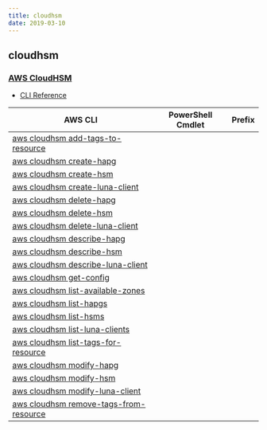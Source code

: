 ```yaml
---
title: cloudhsm
date: 2019-03-10
---
```


## cloudhsm

### [AWS CloudHSM](https://aws.amazon.com/cloudhsm/)

* [CLI Reference](https://docs.aws.amazon.com/cli/latest/reference/cloudhsm/index.html)

|AWS CLI|PowerShell Cmdlet|Prefix|
|----|----|:--:|
|[aws cloudhsm add-tags-to-resource](https://docs.aws.amazon.com/cli/latest/reference/cloudhsm/add-tags-to-resource.html)|||
|[aws cloudhsm create-hapg](https://docs.aws.amazon.com/cli/latest/reference/cloudhsm/create-hapg.html)|||
|[aws cloudhsm create-hsm](https://docs.aws.amazon.com/cli/latest/reference/cloudhsm/create-hsm.html)|||
|[aws cloudhsm create-luna-client](https://docs.aws.amazon.com/cli/latest/reference/cloudhsm/create-luna-client.html)|||
|[aws cloudhsm delete-hapg](https://docs.aws.amazon.com/cli/latest/reference/cloudhsm/delete-hapg.html)|||
|[aws cloudhsm delete-hsm](https://docs.aws.amazon.com/cli/latest/reference/cloudhsm/delete-hsm.html)|||
|[aws cloudhsm delete-luna-client](https://docs.aws.amazon.com/cli/latest/reference/cloudhsm/delete-luna-client.html)|||
|[aws cloudhsm describe-hapg](https://docs.aws.amazon.com/cli/latest/reference/cloudhsm/describe-hapg.html)|||
|[aws cloudhsm describe-hsm](https://docs.aws.amazon.com/cli/latest/reference/cloudhsm/describe-hsm.html)|||
|[aws cloudhsm describe-luna-client](https://docs.aws.amazon.com/cli/latest/reference/cloudhsm/describe-luna-client.html)|||
|[aws cloudhsm get-config](https://docs.aws.amazon.com/cli/latest/reference/cloudhsm/get-config.html)|||
|[aws cloudhsm list-available-zones](https://docs.aws.amazon.com/cli/latest/reference/cloudhsm/list-available-zones.html)|||
|[aws cloudhsm list-hapgs](https://docs.aws.amazon.com/cli/latest/reference/cloudhsm/list-hapgs.html)|||
|[aws cloudhsm list-hsms](https://docs.aws.amazon.com/cli/latest/reference/cloudhsm/list-hsms.html)|||
|[aws cloudhsm list-luna-clients](https://docs.aws.amazon.com/cli/latest/reference/cloudhsm/list-luna-clients.html)|||
|[aws cloudhsm list-tags-for-resource](https://docs.aws.amazon.com/cli/latest/reference/cloudhsm/list-tags-for-resource.html)|||
|[aws cloudhsm modify-hapg](https://docs.aws.amazon.com/cli/latest/reference/cloudhsm/modify-hapg.html)|||
|[aws cloudhsm modify-hsm](https://docs.aws.amazon.com/cli/latest/reference/cloudhsm/modify-hsm.html)|||
|[aws cloudhsm modify-luna-client](https://docs.aws.amazon.com/cli/latest/reference/cloudhsm/modify-luna-client.html)|||
|[aws cloudhsm remove-tags-from-resource](https://docs.aws.amazon.com/cli/latest/reference/cloudhsm/remove-tags-from-resource.html)|||


